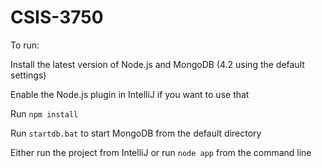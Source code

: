 # CSIS-3750

To run:

Install the latest version of Node.js and MongoDB (4.2 using the default settings)

Enable the Node.js plugin in IntelliJ if you want to use that

Run `npm install`

Run `startdb.bat` to start MongoDB from the default directory

Either run the project from IntelliJ or run `node app` from the command line
